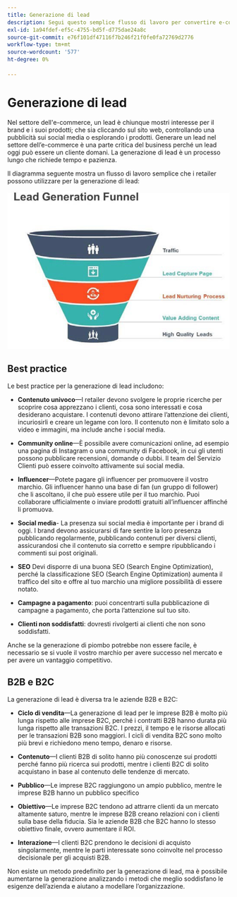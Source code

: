 ```yaml
---
title: Generazione di lead
description: Segui questo semplice flusso di lavoro per convertire e-commerce porta a clienti transazionali.
exl-id: 1a94fdef-ef5c-4755-bd5f-d775dae24a8c
source-git-commit: e76f101df47116f7b246f21f0fe0fa72769d2776
workflow-type: tm+mt
source-wordcount: '577'
ht-degree: 0%

---
```


# Generazione di lead

Nel settore dell&#39;e-commerce, un lead è chiunque mostri interesse per il brand e i suoi prodotti; che sia cliccando sul sito web, controllando una pubblicità sui social media o esplorando i prodotti. Generare un lead nel settore dell’e-commerce è una parte critica del business perché un lead oggi può essere un cliente domani. La generazione di lead è un processo lungo che richiede tempo e pazienza.

Il diagramma seguente mostra un flusso di lavoro semplice che i retailer possono utilizzare per la generazione di lead:

![Diagramma del funnel di generazione dei lead](../../assets/playbooks/lead-generation-funnel.png)

## Best practice

Le best practice per la generazione di lead includono:

- **Contenuto univoco**—I retailer devono svolgere le proprie ricerche per scoprire cosa apprezzano i clienti, cosa sono interessati e cosa desiderano acquistare. I contenuti devono attirare l’attenzione dei clienti, incuriosirli e creare un legame con loro. Il contenuto non è limitato solo a video e immagini, ma include anche i social media.

- **Community online**—È possibile avere comunicazioni online, ad esempio una pagina di Instagram o una community di Facebook, in cui gli utenti possono pubblicare recensioni, domande o dubbi. Il team del Servizio Clienti può essere coinvolto attivamente sui social media.

- **Influencer**—Potete pagare gli influencer per promuovere il vostro marchio. Gli influencer hanno una base di fan (un gruppo di follower) che li ascoltano, il che può essere utile per il tuo marchio. Puoi collaborare ufficialmente o inviare prodotti gratuiti all’influencer affinché li promuova.

- **Social media**- La presenza sui social media è importante per i brand di oggi. I brand devono assicurarsi di fare sentire la loro presenza pubblicando regolarmente, pubblicando contenuti per diversi clienti, assicurandosi che il contenuto sia corretto e sempre ripubblicando i commenti sui post originali.

- **SEO** Devi disporre di una buona SEO (Search Engine Optimization), perché la classificazione SEO (Search Engine Optimization) aumenta il traffico del sito e offre al tuo marchio una migliore possibilità di essere notato.

- **Campagne a pagamento**: puoi concentrarti sulla pubblicazione di campagne a pagamento, che porta l’attenzione sul tuo sito.

- **Clienti non soddisfatti**: dovresti rivolgerti ai clienti che non sono soddisfatti.

Anche se la generazione di piombo potrebbe non essere facile, è necessario se si vuole il vostro marchio per avere successo nel mercato e per avere un vantaggio competitivo.

## B2B e B2C

La generazione di lead è diversa tra le aziende B2B e B2C:

- **Ciclo di vendita**—La generazione di lead per le imprese B2B è molto più lunga rispetto alle imprese B2C, perché i contratti B2B hanno durata più lunga rispetto alle transazioni B2C. I prezzi, il tempo e le risorse allocati per le transazioni B2B sono maggiori. I cicli di vendita B2C sono molto più brevi e richiedono meno tempo, denaro e risorse.

- **Contenuto**—I clienti B2B di solito hanno più conoscenze sui prodotti perché fanno più ricerca sui prodotti, mentre i clienti B2C di solito acquistano in base al contenuto delle tendenze di mercato.

- **Pubblico**—Le imprese B2C raggiungono un ampio pubblico, mentre le imprese B2B hanno un pubblico specifico

- **Obiettivo**—Le imprese B2C tendono ad attrarre clienti da un mercato altamente saturo, mentre le imprese B2B creano relazioni con i clienti sulla base della fiducia. Sia le aziende B2B che B2C hanno lo stesso obiettivo finale, ovvero aumentare il ROI.

- **Interazione**—I clienti B2C prendono le decisioni di acquisto singolarmente, mentre le parti interessate sono coinvolte nel processo decisionale per gli acquisti B2B.

Non esiste un metodo predefinito per la generazione di lead, ma è possibile aumentarne la generazione analizzando i metodi che meglio soddisfano le esigenze dell’azienda e aiutano a modellare l’organizzazione.
